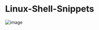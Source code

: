 # Linux-Shell-Snippets

![image](https://user-images.githubusercontent.com/30109092/169745184-0174ecdd-4e40-44ed-80aa-ea1d66d6d176.png)
